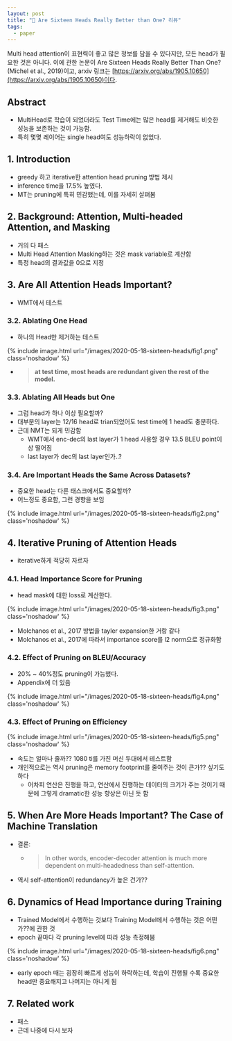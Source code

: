 ```yaml
---
layout: post
title: "📃 Are Sixteen Heads Really Better than One? 리뷰"
tags:
  - paper
---
```


Multi head attention이 표현력이 좋고 많은 정보를 담을 수 있다지만, 모든 head가 필요한 것은 아니다. 이에 관한 논문이 Are Sixteen Heads Really Better Than One? (Michel et al., 2019)이고, arxiv 링크는 [https://arxiv.org/abs/1905.10650](https://arxiv.org/abs/1905.10650)이다.

## Abstract

* MultiHead로 학습이 되었더라도 Test Time에는 많은 head를 제거해도 비슷한 성능을 보존하는 것이 가능함.
* 특히 몇몇 레이어는 single head여도 성능하락이 없었다.

## 1. Introduction

* greedy 하고 iterative한 attention head pruning 방법 제시
* inference time을 17.5% 높였다.
* MT는 pruning에 특히 민감했는데, 이를 자세히 살펴봄

## 2. Background: Attention, Multi-headed Attention, and Masking

* 거의 다 패스
* Multi Head Attention Masking하는 것은 mask variable로 계산함
* 특정 head의 결과값을 0으로 지정

## 3. Are All Attention Heads Important?

* WMT에서 테스트

### 3.2. Ablating One Head

* 하나의 Head만 제거하는 테스트

{% include image.html url="/images/2020-05-18-sixteen-heads/fig1.png" class='noshadow' %}

* > **at test time, most heads are redundant given the rest of the model.**

### 3.3. Ablating All Heads but One

* 그럼 head가 하나 이상 필요할까?
* 대부분의 layer는 12/16 head로 trian되었어도 test time에 1 head도 충분하다.
* 근데 NMT는 되게 민감함
  * WMT에서 enc-dec의 last layer가 1 head 사용할 경우 13.5 BLEU point이상 떨어짐
  * last layer가 dec의 last layer인가..?

### 3.4. Are Important Heads the Same Across Datasets?

* 중요한 head는 다른 태스크에서도 중요할까?
* 어느정도 중요함, 그런 경향을 보임

{% include image.html url="/images/2020-05-18-sixteen-heads/fig2.png" class='noshadow' %}

## 4. Iterative Pruning of Attention Heads

* iterative하게 적당히 자르자

### 4.1. Head Importance Score for Pruning

* head mask에 대한 loss로 계산한다.

{% include image.html url="/images/2020-05-18-sixteen-heads/fig3.png" class='noshadow' %}

* Molchanos et al., 2017 방법을 tayler expansion한 거랑 같다
* Molchanos et al., 2017에 따라서 importance score를 l2 norm으로 정규화함

### 4.2. Effect of Pruning on BLEU/Accuracy

* 20% ~ 40%정도 pruning이 가능했다.
* Appendix에 더 있음

{% include image.html url="/images/2020-05-18-sixteen-heads/fig4.png" class='noshadow' %}

### 4.3. Effect of Pruning on Efficiency

{% include image.html url="/images/2020-05-18-sixteen-heads/fig5.png" class='noshadow' %}

* 속도는 얼마나 줄까?? 1080 ti를 가진 머신 두대에서 테스트함
* 개인적으로는 역시 pruning은 memory footprint를 줄여주는 것이 큰가?? 싶기도 하다
  * 어차피 연산은 진행을 하고, 연산에서 진행하는 데이터의 크기가 주는 것이기 때문에 그렇게 dramatic한 성능 향상은 아닌 듯 함

## 5. When Are More Heads Important? The Case of Machine Translation

* 결론:
  * > In other words, encoder-decoder attention is much more dependent on multi-headedness than self-attention.
* 역시 self-attention이 redundancy가 높은 건가??

## 6. Dynamics of Head Importance during Training

* Trained Model에서 수행하는 것보다 Training Model에서 수행하는 것은 어떤가??에 관한 것
* epoch 끝마다 각 pruning level에 따라 성능 측정해봄

{% include image.html url="/images/2020-05-18-sixteen-heads/fig6.png" class='noshadow' %}

* early epoch 때는 굉장히 빠르게 성능이 하락하는데, 학습이 진행될 수록 중요한 head만 중요해지고 나머지는 아니게 됨

## 7. Related work

* 패스
* 근데 나중에 다시 보자

